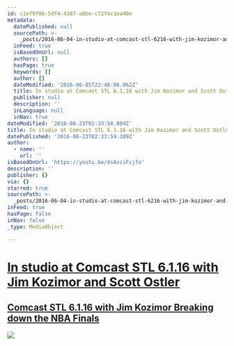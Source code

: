 ```yaml
---
id: c1ef9f06-5df4-4387-a8be-c72f4c1ea40e
metadata:
  datePublished: null
  sourcePath: >-
    _posts/2016-06-04-in-studio-at-comcast-stl-6216-with-jim-kozimor-and-scott-o.md
  inFeed: true
  isBasedOnUrl: null
  authors: []
  hasPage: true
  keywords: []
  author: []
  dateModified: '2016-06-05T22:48:06.062Z'
  title: In studio at Comcast STL 6.1.16 with Jim Kozimor and Scott Ostler
  publisher: null
  description: ''
  inLanguage: null
  inNav: true
dateModified: '2016-08-23T02:33:58.804Z'
title: In studio at Comcast STL 6.1.16 with Jim Kozimor and Scott Ostler
datePublished: '2016-08-23T02:33:59.389Z'
author:
  - name: ''
    url: ''
isBasedOnUrl: 'https://youtu.be/4sAnziFcjfo'
description: ''
publisher: {}
via: {}
starred: true
sourcePath: >-
  _posts/2016-06-04-in-studio-at-comcast-stl-6216-with-jim-kozimor-and-scott-o.md
inFeed: true
hasPage: false
inNav: false
_type: MediaObject

---
```

# [In studio at Comcast STL 6.1.16 with Jim Kozimor and Scott Ostler][0]

## [Comcast STL 6.1.16 with Jim Kozimor Breaking down the NBA Finals][0]
![](https://the-grid-user-content.s3-us-west-2.amazonaws.com/3969bb8e-5070-4e2b-b89c-c751dc818f0d.jpg)

[0]: https://youtu.be/4sAnziFcjfo